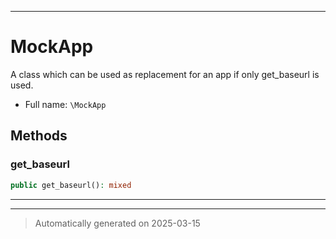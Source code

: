 ***

# MockApp

A class which can be used as replacement for an app if
only get_baseurl is used.



* Full name: `\MockApp`




## Methods


### get_baseurl



```php
public get_baseurl(): mixed
```












***


***
> Automatically generated on 2025-03-15
